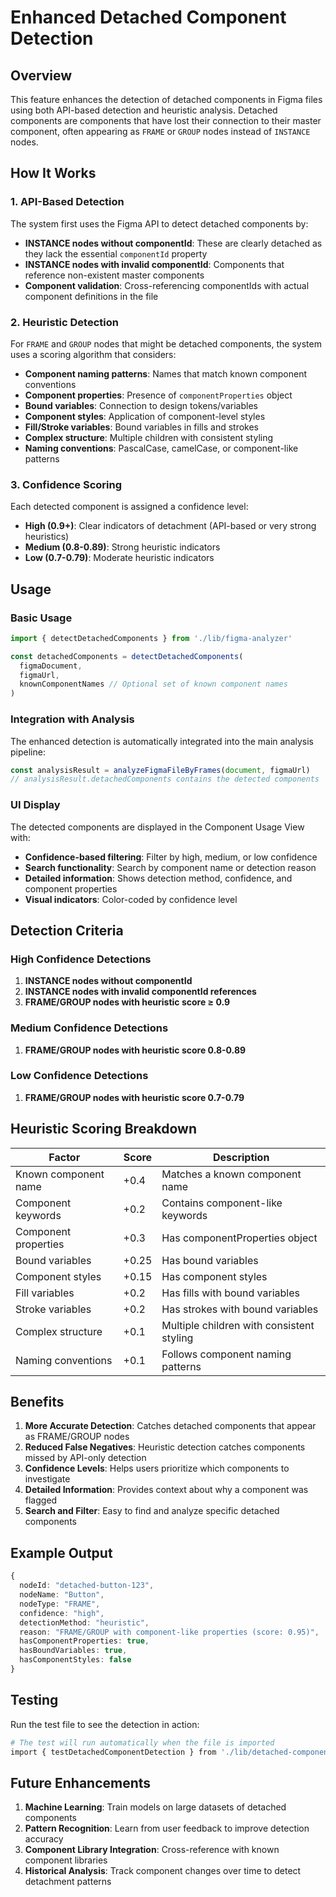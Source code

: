 # Enhanced Detached Component Detection

## Overview

This feature enhances the detection of detached components in Figma files using both API-based detection and heuristic analysis. Detached components are components that have lost their connection to their master component, often appearing as `FRAME` or `GROUP` nodes instead of `INSTANCE` nodes.

## How It Works

### 1. API-Based Detection

The system first uses the Figma API to detect detached components by:

- **INSTANCE nodes without componentId**: These are clearly detached as they lack the essential `componentId` property
- **INSTANCE nodes with invalid componentId**: Components that reference non-existent master components
- **Component validation**: Cross-referencing componentIds with actual component definitions in the file

### 2. Heuristic Detection

For `FRAME` and `GROUP` nodes that might be detached components, the system uses a scoring algorithm that considers:

- **Component naming patterns**: Names that match known component conventions
- **Component properties**: Presence of `componentProperties` object
- **Bound variables**: Connection to design tokens/variables
- **Component styles**: Application of component-level styles
- **Fill/Stroke variables**: Bound variables in fills and strokes
- **Complex structure**: Multiple children with consistent styling
- **Naming conventions**: PascalCase, camelCase, or component-like patterns

### 3. Confidence Scoring

Each detected component is assigned a confidence level:

- **High (0.9+)**: Clear indicators of detachment (API-based or very strong heuristics)
- **Medium (0.8-0.89)**: Strong heuristic indicators
- **Low (0.7-0.79)**: Moderate heuristic indicators

## Usage

### Basic Usage

```typescript
import { detectDetachedComponents } from './lib/figma-analyzer'

const detachedComponents = detectDetachedComponents(
  figmaDocument, 
  figmaUrl,
  knownComponentNames // Optional set of known component names
)
```

### Integration with Analysis

The enhanced detection is automatically integrated into the main analysis pipeline:

```typescript
const analysisResult = analyzeFigmaFileByFrames(document, figmaUrl)
// analysisResult.detachedComponents contains the detected components
```

### UI Display

The detected components are displayed in the Component Usage View with:

- **Confidence-based filtering**: Filter by high, medium, or low confidence
- **Search functionality**: Search by component name or detection reason
- **Detailed information**: Shows detection method, confidence, and component properties
- **Visual indicators**: Color-coded by confidence level

## Detection Criteria

### High Confidence Detections

1. **INSTANCE nodes without componentId**
2. **INSTANCE nodes with invalid componentId references**
3. **FRAME/GROUP nodes with heuristic score ≥ 0.9**

### Medium Confidence Detections

1. **FRAME/GROUP nodes with heuristic score 0.8-0.89**

### Low Confidence Detections

1. **FRAME/GROUP nodes with heuristic score 0.7-0.79**

## Heuristic Scoring Breakdown

| Factor | Score | Description |
|--------|-------|-------------|
| Known component name | +0.4 | Matches a known component name |
| Component keywords | +0.2 | Contains component-like keywords |
| Component properties | +0.3 | Has componentProperties object |
| Bound variables | +0.25 | Has bound variables |
| Component styles | +0.15 | Has component styles |
| Fill variables | +0.2 | Has fills with bound variables |
| Stroke variables | +0.2 | Has strokes with bound variables |
| Complex structure | +0.1 | Multiple children with consistent styling |
| Naming conventions | +0.1 | Follows component naming patterns |

## Benefits

1. **More Accurate Detection**: Catches detached components that appear as FRAME/GROUP nodes
2. **Reduced False Negatives**: Heuristic detection catches components missed by API-only detection
3. **Confidence Levels**: Helps users prioritize which components to investigate
4. **Detailed Information**: Provides context about why a component was flagged
5. **Search and Filter**: Easy to find and analyze specific detached components

## Example Output

```typescript
{
  nodeId: "detached-button-123",
  nodeName: "Button",
  nodeType: "FRAME",
  confidence: "high",
  detectionMethod: "heuristic",
  reason: "FRAME/GROUP with component-like properties (score: 0.95)",
  hasComponentProperties: true,
  hasBoundVariables: true,
  hasComponentStyles: false
}
```

## Testing

Run the test file to see the detection in action:

```bash
# The test will run automatically when the file is imported
import { testDetachedComponentDetection } from './lib/detached-component-test'
```

## Future Enhancements

1. **Machine Learning**: Train models on large datasets of detached components
2. **Pattern Recognition**: Learn from user feedback to improve detection accuracy
3. **Component Library Integration**: Cross-reference with known component libraries
4. **Historical Analysis**: Track component changes over time to detect detachment patterns 